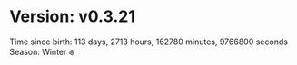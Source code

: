 # Version: v0.3.21
Time since birth: 113 days, 2713 hours, 162780 minutes, 9766800 seconds
Season: Winter ❄️
